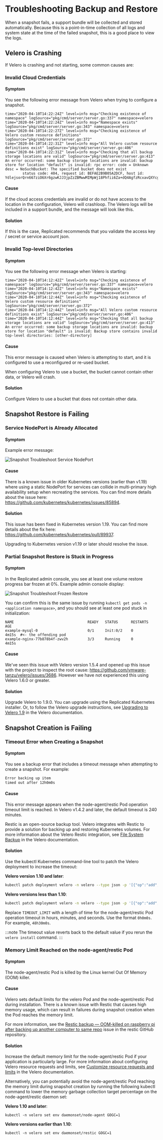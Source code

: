 # Troubleshooting Backup and Restore

When a snapshot fails, a support bundle will be collected and stored automatically.
Because this is a point-in-time collection of all logs and system state at the time of the failed snapshot, this is a good place to view the logs.

## Velero is Crashing

If Velero is crashing and not starting, some common causes are:

### Invalid Cloud Credentials

#### Symptom

You see the following error message from Velero when trying to configure a snapshot.

```shell
time="2020-04-10T14:22:24Z" level=info msg="Checking existence of namespace" logSource="pkg/cmd/server/server.go:337" namespace=velero
time="2020-04-10T14:22:24Z" level=info msg="Namespace exists" logSource="pkg/cmd/server/server.go:343" namespace=velero
time="2020-04-10T14:22:27Z" level=info msg="Checking existence of Velero custom resource definitions" logSource="pkg/cmd/server/server.go:372"
time="2020-04-10T14:22:31Z" level=info msg="All Velero custom resource definitions exist" logSource="pkg/cmd/server/server.go:406"
time="2020-04-10T14:22:31Z" level=info msg="Checking that all backup storage locations are valid" logSource="pkg/cmd/server/server.go:413"
An error occurred: some backup storage locations are invalid: backup store for location "default" is invalid: rpc error: code = Unknown desc = NoSuchBucket: The specified bucket does not exist
        status code: 404, request id: BEFAE2B9B05A2DCF, host id: YdlejsorQrn667ziO6Xr6gzwKJJ3jpZzZBMwwMIMpWj18Phfii6Za+dQ4AgfzRcxavQXYcgxRJI=
```

#### Cause

If the cloud access credentials are invalid or do not have access to the location in the configuration, Velero will crashloop. The Velero logs will be included in a support bundle, and the message will look like this.

#### Solution

If this is the case, Replicated recommends that you validate the access key / secret or service account json.


### Invalid Top-level Directories

#### Symptom

You see the following error message when Velero is starting:

```shell
time="2020-04-10T14:12:42Z" level=info msg="Checking existence of namespace" logSource="pkg/cmd/server/server.go:337" namespace=velero
time="2020-04-10T14:12:42Z" level=info msg="Namespace exists" logSource="pkg/cmd/server/server.go:343" namespace=velero
time="2020-04-10T14:12:44Z" level=info msg="Checking existence of Velero custom resource definitions" logSource="pkg/cmd/server/server.go:372"
time="2020-04-10T14:12:44Z" level=info msg="All Velero custom resource definitions exist" logSource="pkg/cmd/server/server.go:406"
time="2020-04-10T14:12:44Z" level=info msg="Checking that all backup storage locations are valid" logSource="pkg/cmd/server/server.go:413"
An error occurred: some backup storage locations are invalid: backup store for location "default" is invalid: Backup store contains invalid top-level directories: [other-directory]
```

#### Cause

This error message is caused when Velero is attempting to start, and it is configured to use a reconfigured or re-used bucket.

When configuring Velero to use a bucket, the bucket cannot contain other data, or Velero will crash.

#### Solution

Configure Velero to use a bucket that does not contain other data.

## Snapshot Restore is Failing

### Service NodePort is Already Allocated

#### Symptom

Example error message:

![Snapshot Troubleshoot Service NodePort](/images/snapshot-troubleshoot-service-nodeport.png)

#### Cause

There is a known issue in older Kubernetes versions (earlier than v1.19) where using a static NodePort for services can collide in multi-primary high availability setup when recreating the services. You can find more details about the issue here: https://github.com/kubernetes/kubernetes/issues/85894.

#### Solution

This issue has been fixed in Kubernetes version 1.19. You can find more details about the fix here: https://github.com/kubernetes/kubernetes/pull/89937.

Upgrading to Kubernetes version v1.19 or later should resolve the issue.

### Partial Snapshot Restore is Stuck in Progress

#### Symptom

In the Replicated admin console, you see at least one volume restore progress bar frozen at 0%. Example admin console display:

![Snapshot Troubleshoot Frozen Restore](/images/snapshot-troubleshoot-frozen-restore.png)

You can confirm this is the same issue by running `kubectl get pods -n <application namespace>`, and you should see at least one pod stuck in initialization:

```shell
NAME                                  READY   STATUS      RESTARTS   AGE
example-mysql-0                       0/1     Init:0/2    0          4m15s  #<- the offending pod
example-nginx-77b878b4f-zwv2h         3/3     Running     0          4m15s
```

#### Cause

We've seen this issue with Velero version 1.5.4 and opened up this issue with the project to inspect the root cause: https://github.com/vmware-tanzu/velero/issues/3686. However we have not experienced this using Velero 1.6.0 or greater.

#### Solution

Upgrade Velero to 1.9.0. You can upgrade using the Replicated Kubernetes installer. Or, to follow the Velero upgrade instructions, see [Upgrading to Velero 1.9](https://velero.io/docs/v1.9/upgrade-to-1.9/) in the Velero documentation.

## Snapshot Creation is Failing

### Timeout Error when Creating a Snapshot

#### Symptom

You see a backup error that includes a timeout message when attempting to create a snapshot. For example:

```bash
Error backing up item
timed out after 12h0m0s
```

#### Cause

This error message appears when the node-agent/restic Pod operation timeout limit is reached. In Velero v1.4.2 and later, the default timeout is 240 minutes.

Restic is an open-source backup tool. Velero integrates with Restic to provide a solution for backing up and restoring Kubernetes volumes. For more information about the Velero Restic integration, see [File System Backup](https://velero.io/docs/v1.10/file-system-backup/) in the Velero documentation.

#### Solution

Use the kubectl Kubernetes command-line tool to patch the Velero deployment to increase the timeout:

**Velero version 1.10 and later**:

```bash
kubectl patch deployment velero -n velero --type json -p '[{"op":"add","path":"/spec/template/spec/containers/0/args/-","value":"--fs-backup-timeout=TIMEOUT_LIMIT"}]'
```

**Velero versions less than 1.10**:

```bash
kubectl patch deployment velero -n velero --type json -p '[{"op":"add","path":"/spec/template/spec/containers/0/args/-","value":"--restic-timeout=TIMEOUT_LIMIT"}]'
```

Replace `TIMEOUT_LIMIT` with a length of time for the node-agent/restic Pod operation timeout in hours, minutes, and seconds. Use the format `0h0m0s`. For example, `48h30m0s`.

:::note
The timeout value reverts back to the default value if you rerun the `velero install` command.
:::

### Memory Limit Reached on the node-agent/restic Pod

#### Symptom

The node-agent/restic Pod is killed by the Linux kernel Out Of Memory (OOM) killer.

#### Cause

Velero sets default limits for the velero Pod and the node-agent/restic Pod during installation. There is a known issue with Restic that causes high memory usage, which can result in failures during snapshot creation when the Pod reaches the memory limit.

For more information, see the [Restic backup — OOM-killed on raspberry pi after backing up another computer to same repo](https://github.com/restic/restic/issues/1988) issue in the restic GitHub repository.

#### Solution

Increase the default memory limit for the node-agent/restic Pod if your application is particularly large. For more information about configuring Velero resource requests and limits, see [Customize resource requests and limits](https://velero.io/docs/v1.10/customize-installation/#customize-resource-requests-and-limits) in the Velero documentation.

Alternatively, you can potentially avoid the node-agent/restic Pod reaching the memory limit during snapshot creation by running the following kubectl command to lower the memory garbage collection target percentage on the node-agent/restic daemon set:

**Velero  1.10 and later**:

```
kubectl -n velero set env daemonset/node-agent GOGC=1
```

**Velero versions earlier than 1.10**:

```
kubectl -n velero set env daemonset/restic GOGC=1
```
